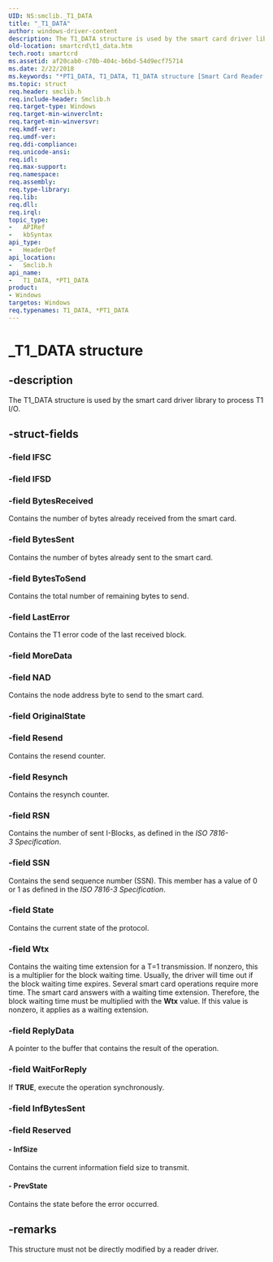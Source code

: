 ```yaml
---
UID: NS:smclib._T1_DATA
title: "_T1_DATA"
author: windows-driver-content
description: The T1_DATA structure is used by the smart card driver library to process T1 I/O.
old-location: smartcrd\t1_data.htm
tech.root: smartcrd
ms.assetid: af20cab0-c70b-404c-b6bd-54d9ecf75714
ms.date: 2/22/2018
ms.keywords: "*PT1_DATA, T1_DATA, T1_DATA structure [Smart Card Reader Devices], T1_DATA,*PT1_DATA, T1_DATA,*PT1_DATA structure [Smart Card Reader Devices], _T1_DATA, scstruct_d4b3fe1d-28d8-45dc-86f1-2cb75a5bec85.xml, smartcrd.t1_data, smclib/T1_DATA"
ms.topic: struct
req.header: smclib.h
req.include-header: Smclib.h
req.target-type: Windows
req.target-min-winverclnt: 
req.target-min-winversvr: 
req.kmdf-ver: 
req.umdf-ver: 
req.ddi-compliance: 
req.unicode-ansi: 
req.idl: 
req.max-support: 
req.namespace: 
req.assembly: 
req.type-library: 
req.lib: 
req.dll: 
req.irql: 
topic_type:
-	APIRef
-	kbSyntax
api_type:
-	HeaderDef
api_location:
-	Smclib.h
api_name:
-	T1_DATA, *PT1_DATA
product:
- Windows
targetos: Windows
req.typenames: T1_DATA, *PT1_DATA
---
```


# _T1_DATA structure


## -description


The T1_DATA structure is used by the smart card driver library to process T1 I/O. 


## -struct-fields




### -field IFSC

 


### -field IFSD

 


### -field BytesReceived

Contains the number of bytes already received from the smart card. 


### -field BytesSent

Contains the number of bytes already sent to the smart card. 


### -field BytesToSend

Contains the total number of remaining bytes to send. 


### -field LastError

Contains the T1 error code of the last received block. 


### -field MoreData

 


### -field NAD

Contains the node address byte to send to the smart card. 


### -field OriginalState

 


### -field Resend

Contains the resend counter. 


### -field Resynch

Contains the resynch counter. 


### -field RSN

Contains the number of sent I-Blocks, as defined in the <i>ISO 7816-3 Specification</i>. 


### -field SSN

Contains the send sequence number (SSN). This member has a value of 0 or 1 as defined in the <i>ISO 7816-3 Specification</i>.


### -field State

Contains the current state of the protocol. 


### -field Wtx

Contains the waiting time extension for a T=1 transmission. If nonzero, this is a multiplier for the block waiting time. Usually, the driver will time out if the block waiting time expires. Several smart card operations require more time. The smart card answers with a waiting time extension. Therefore, the block waiting time must be multiplied with the <b>Wtx</b> value. If this value is nonzero, it applies as a waiting extension. 


### -field ReplyData

A pointer to the buffer that contains the result of the operation. 


### -field WaitForReply

If <b>TRUE</b>, execute the operation synchronously.


### -field InfBytesSent

 


### -field Reserved

 




#### - InfSize

Contains the current information field size to transmit. 


#### - PrevState

Contains the state before the error occurred. 


## -remarks



This structure must not be directly modified by a reader driver.




